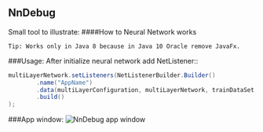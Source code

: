 ## NnDebug
Small tool to illustrate:
####How to Neural Network works

`
Tip: Works only in Java 8 because in Java 10 Oracle remove JavaFx.
`

###Usage:
After initialize neural network add NetListener::

```java
multiLayerNetwork.setListeners(NetListenerBuilder.Builder()
		.name("AppName")
		.data(multiLayerConfiguration, multiLayerNetwork, trainDataSet, testDataSet)
		.build()
);
```

###App window:
![NnDebug app window](https://raw.githubusercontent.com/shadoq/nndebug/master/_doc/img/d1.PNG)


